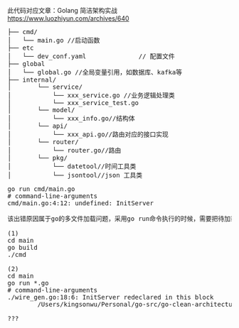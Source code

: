 此代码对应文章：Golang 简洁架构实战 https://www.luozhiyun.com/archives/640


<pre>
├── cmd/
│   └── main.go //启动函数
├── etc
│   └── dev_conf.yaml              // 配置文件
├── global
│   └── global.go //全局变量引用，如数据库、kafka等
├── internal/
│       └── service/
│           └── xxx_service.go //业务逻辑处理类
│           └── xxx_service_test.go
│       └── model/
│           └── xxx_info.go//结构体
│       └── api/
│           └── xxx_api.go//路由对应的接口实现
│       └── router/
│           └── router.go//路由
│       └── pkg/
│           └── datetool//时间工具类
│           └── jsontool//json 工具类
</pre>

<pre>
go run cmd/main.go 
# command-line-arguments
cmd/main.go:4:12: undefined: InitServer

该出错原因属于go的多文件加载问题，采用go run命令执行的时候，需要把待加载的.go文件都包含到参数里面。通过go run *.go(目录里面没有test.go才行)

(1)
cd main
go build
./cmd

(2)
cd main
go run *.go    
# command-line-arguments
./wire_gen.go:18:6: InitServer redeclared in this block
        /Users/kingsonwu/Personal/go-src/go-clean-architecture/cmd/wire.go:14:20: previous declaration

???        

</pre>
